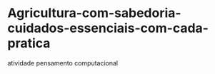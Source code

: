 # Agricultura-com-sabedoria-cuidados-essenciais-com-cada-pratica
atividade pensamento computacional
